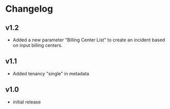 # Changelog 

## v1.2

- Added a new parameter "Billing Center List" to create an incident based on input billing centers.

## v1.1

- Added tenancy "single" in metadata


## v1.0

- initial release